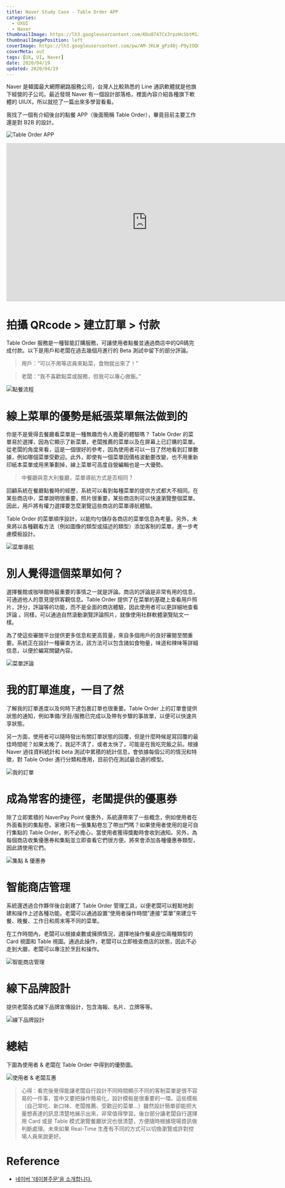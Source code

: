 ```yaml
---
title: Naver Study Case - Table Order APP
categories:
  - UXUI
  - Naver
thumbnailImage: https://lh3.googleusercontent.com/Kbu0747Cx3rpzHcSbtM1zDriGFG74zVbtkPmVnOKpmLCS59l7IuKD5M3MKbaq_nEaZM
thumbnailImagePosition: left
coverImage: https://lh3.googleusercontent.com/pw/AM-JKLW_gPz40j-P9yIOQ6wZLG2U-ze9VIhURA0SDuGKr5ia0iTlmsu-eKigmgvlW6j_L1UcdRPDdg5YdwXBsBl-4cftMqjluBdDIdC9y7c5P6rqw6qq7p5G4NVcU0nnajJNm8DijRa0Ez_qzehd5iU4CaVptw=w1622-h910-no?authuser=0
coverMeta: out
tags: [UX, UI, Naver]
date: 2020/04/19
updated: 2020/04/19
---
```


Naver 是韓國最大網際網路服務公司，台灣人比較熟悉的 Line 通訊軟體就是他旗下經營的子公司。最近發現 Naver 有一個設計部落格，裡面內容介紹各種旗下軟體的 UIUX，所以就挖了一篇出來多學習看看。

<!--more-->

我找了一個有介紹後台的點餐 APP（後面簡稱 Table Order），畢竟目前主要工作還是對 B2B 的設計。

![Table Order APP](https://lh3.googleusercontent.com/XG4gRzRuptmRaM_rWmwXSEzGo4CnHvGwjhxUPw8eg4rhoNaIgtpuh023h8KwE7lNtr0XvAFO4YVYgzBsoCkkw9ABtIaUFOcwTXj7lZIl1x5pUWXVH5CwOzPmv6xgsSZwQt1Pm55doNVDCvohThqOlznJwD1wpKGTYwKyT261OzZx6ybJ9FFcEL7NAhLcgcIjGR0wxFXaSL4K7Soyw4Iib1Oac015362LTVCHCWX-pxtv_Ar6B2LjsDvGvj-Z8rUGlB6xMQlvkzPowcVcPYjUm59o1JBjQkoIqkpH1sLeOEafSOrPipFN2xshdAKJ5pAHxVZvhw74TxzIiRVhO5E5WAuOUsdveb_wZb0uKDH9g8EdxGjQnbQxfV-3OfCLT9ObaJB82uxnpsuVVhC39PUsFDDL45PjoE-B0viLww17EP0DidMAXXHtFlIUtfUCqyQfBdkH2KBWisiAHo8KNeJq3LbU3bBCa5cMGwHxKRWfA1sdc-shLPooaOQ2f10nd_o_mUQrMlWD85gZhS_cjPJWQbRas5_iIqIe1QPKCN2I7fnClmV_TLm20reuI5En9G2nklXe2nj-xjGhoudeaAgXv7HIesR5uAx2lzgpP6IIJlrdzlPiWIJAV5UywMf2sMwB3QPXI5ozHyVDX0NzYV-8fcyDByk1TiHszfP6ikR_iGtp55FmPYcF7iXJM-HkWmRuczwRa2JVR8mkTC-7GhX075ejOMVY5WSA8COAMqCkhd27t3x3-MQfe1w=w966-h952-no)

<iframe src='https://tv.naver.com/embed/9822927?autoPlay=true' frameborder='no' scrolling='no' marginwidth='0' marginheight='0' WIDTH='740' HEIGHT='416' allow='autoplay' allowfullscreen></iframe>

# 拍攝 QRcode > 建立訂單 > 付款

Table Order 服務是一種智能訂購服務，可讓使用者點餐並通過商店中的QR碼完成付款。以下是用戶和老闆在過去幾個月進行的 Beta 測試中留下的部分評論。

> 用戶：“可以不用等店員來點菜，食物就出來了！”

> 老闆：“我不喜歡點菜或服務，但我可以專心做飯。”

![點餐流程](https://lh3.googleusercontent.com/3NC-L_SEbMTSRi6xUVcJ8pDfjJYWJGyD7rcoHsPWxPIU-hzd-oQ4Z85GdA1DwboM92eyz2x_yQO3DbOF9mC2THs3ntjo_5FIrUYU5s8BF-zaxCbW92e4S4284Y4KTJHFqNrGVioS373QtXTMxjGmxIcxHb9wlq_k8MqSXZ6YMy5xDlsggls1TaISTCCS9qRFM6auxEV2Po8BVP9aD8vKOyTZsL1L1EBkpMM7vdMXLGmRV7fZbRDF7S4OQgFKxXsvggTdqTdnA-LLQEdmVFCl7ELVyWSbOXwo2b8tLv62HHVfcjluzrJSF44Gczq1n0Yt4rosWJLrFx397nAbjNjm5zzLGVWkXU54WpEo5-GlvWGAWoA3tnrRqB_O7BtkPJ8w-7nsL02-5y5l6YHK65LzmsWs_hO0j24CAXWqSLibbMOSRpRD8V4x3P64igatKVeiT30wxjJOWBiMYw224NqO9ig_xptpi_tz_7BUuzRO2dfDNfTSrVWfzhqWaSeQmAQrmzxl3aoeArhQEoi09fbeVzfjcYembDJhuKcfU-ewalWQwG42asweXzhHIc4NCTxxpqaEP0cccCgF7jfRVuxy6gdflEIDYfF9B2ZOF-1giXFBaOICgsJfLHzxhzOS7ho5d1hQw7PgYOevl1SRZ0MK-OFm67JQwRzlAECWUmfM4EV-4-1Ms5acOOTNMOhVuy8U5HBUkklEsBRtGcJgyBP5l0VMZjnuqdd5OZdmTshQjTxWvfugi_rV1ZI6=w966-h329-no)

# 線上菜單的優勢是紙張菜單無法做到的

你是不是覺得去餐廳看菜單是一種無趣而令人擔憂的體驗嗎？ Table Order 的菜單易於選擇，因為它顯示了新菜單，老闆推薦的菜單以及在屏幕上已訂購的菜單。 從老闆的角度來看，這是一個很好的參考，因為使用者可以一目了然地看到訂單數據，例如哪個菜單受歡迎。此外，即使有一個菜單因價格波動要改變，也不用重新印紙本菜單或用黑筆劃掉，線上菜單可高度自營編輯也是一大優勢。

> 中餐廳與意大利餐廳，菜單導航方式是否相同？

回顧系統在餐廳點餐時的經歷，系統可以看到每種菜單的提供方式都大不相同。在某些商店中，菜單說明很重要，照片很重要，某些商店則可以快速瀏覽整個菜單。因此，用戶將有權力選擇要怎麼瀏覽這些商店的菜單導航體驗。

Table Order 的菜單順序設計，以能均勻儲存各商店的菜單信息為考量。另外，未來將以各種觀看方法（例如圖像的類型或描述的類型）添加客制的菜單，進一步考慮模板設計。

![菜單導航](https://lh3.googleusercontent.com/-fsfcXAcyh5ddOQfHj867nTtdyOyNtVWOEr2lL-7JN7yyOyknGGQn-GWbCodQtVVTxXBfnBcI1qZCxwv86o0bZgWWsSuTuH5HyQlOdQ7Ec4IhaQqRVlSlToYXjrar8HlxSvTSg0zyWRD8eEBIzmZNB9QKTaX_sEG9DRC0j651W2EAVDQGIj7qwsvQjKc2zn3fVv30O0_0f-ND0Q7jWmbrUDhMsP7LdX1wC1YRXvs2nnmVX2rg2N0uqsoxXW9Jn_201XH7Z9JQh7nZS3rRpYi4M1eRP21KfZvs1n-7tkTThPYkvdMteak7eyOreqykBayRzMpu9Z0YUmj24q6dDZopbOLj8qye4HmQmvp8259nZrgdwR4MuW_Xf_ORVJo7cO0_lIQIqaZx4allA55TrTSpJ_vaq1sFpbPvlBi5IMhiCHy94RritJxZQrTwYyqECjDra9MXfboTd-nPnaOU0as2kLcDUB5myUtGne1aE4mV6DaSp-F06UjznHO-DR_a19SAxoY31BoRC16FE4iiSo0pcCcCsAREshaw5E8w0J7_MNQDg2OUQHxqr5fa8ULb-Fs3Gk28NfDdbMtv4gbQT74lm9IJqtKb56mpNl72rrvFm_UfZt2eWCj0mYXyCjtfyJDxo6XJznW9HNl2d8CPcje975Quzx-TbEo8ft5TK3Z7uTyHZ0fFb__hPkcr0nYYmA2hWm8DB20Xr2UjxEKZLtZU8MXbww9H7iND6vz2rLZtoPL05-VJvG3uDvk=w656-h1280-no)

# 別人覺得這個菜單如何？

選擇餐館或咖啡館時最重要的事情之一就是評論。商店的評論是非常有用的信息，可通過他人的意見提供客觀信息。Table Order 提供了在菜單的基礎上查看用戶照片，評分，評論等的功能，而不是全面的商店體驗，因此使用者可以更詳細地查看評論 。同樣，可以通過自然滾動瀏覽評論照片，就像使用社群軟體瀏覽貼文一樣。

為了使這些審閱平台提供更多信息和更高質量，來自多個用戶的良好審閱至關重要。系統正在設計一種審查方法，該方法可以包含諸如食物量，味道和辣味等詳細信息，以便於編寫關鍵內容。

![菜單評論](https://lh3.googleusercontent.com/RKkqBEUWuVEVRWY7hUu1_i2WseuXlZeB643XDYhpkCDlQf-8xjtKyrEnkVZsGLOuBifUiYB1RM_RtgbnhRCI3VoaJBok41Og4PHT5jvanbhq_vEwIpZqMPNEEn6TdQOKBAPSg1OQDkXfQ4fhCpjEyNJwKjKO68yK88TVD1X827u52WNokHp7FYYlq8ZXdRZRJZXcK7cWyfhrYVJ6DzO8ZDwfspS6iOgtgD7lrZDyXNtIEYmcF9-G381XYq22podPK9Gyh-jxmStYFA20IwUCGHeC8rrlqZoUIyBfxGWBxlqjOmOutg3oW2O6DchlMcVhR6QoyuDDWWqvSde_z9AD-01v2fJbfD7RcwtUTZNq-mIPCiBqpz7mgrxhoOT7aU1I-t0RouHrcLcaU59kqRyV3X_YXEt3RbUKV523Z4QBnIc-xwW85_rq3mcmLQbpV-JA5lI20rd5lwVon8fIwBZyI5gNxhARDeoJyeArfnKqhgdKYG_CEox0kS2iv2SF6CtQ3C_HsYssMvmmmTsACvAbC_1Xrtdx3PKQ3OLN92j0eJPoXGKVAd_yrfTZsH6j9UE-bFfhKQpl5xVX21jO_6TYT0xjeGia_9pog1ZMqyrc4cjZECV8vjS7xwTdG-zvwG8LLBJlCBz12ccuZCiWPzFYByhNbaxTbYXFSZGl8yB1Jjs090psFaiX-U7AZnzO_g3oyIKlVXDa_V7ocSg9o2vVuVhoyc2QFoFgH5tk59mLrJbVDNS5skswGws=w966-h1174-no)

# 我的訂單進度，一目了然

了解我的訂單進度以及何時下達包裹訂單也很重要。Table Order 上的訂單會提供狀態的通知，例如準備/烹飪/服務已完成以及帶有步驟的事故單，以便可以快速共享狀態。

另一方面，使用者可以隨時發出有關訂單狀態的回覆，但是什麼時候是寫回覆的最佳時間呢？如果太晚了，我記不清了，或者太快了，可能是在我吃完飯之前。根據 Naver 過往資料統計和 beta 測試中累積的統計信息，會依據每個公司的情況和特徵，對 Table Order 進行分類和應用，目前仍在測試最合適的模型。

![我的訂單](https://lh3.googleusercontent.com/BMQIcFt9651Rrd-9lzZn7tO9hNQNp6Do-RtyVlIBzHmcgNB3eELlccCeYEGVomRplhdME13vMPVeLezOZ-e3Nock63Rp65FqV_wbFEZ11qBRTgygORafgyNqRImMDIzQKVVuQjGhPtyj-BOiRA6nca6Ts2lwusweIo2DX6R6IxNcu3BDR0qKGZGnsnsmjwuF2bzWrduYmErABF4WfUYQYMxACZZuoyoDrhsbS3qYPrK3OrftJMLWRAVcpT1hQerhIy3RArBddk3U4ewufgVjcsI84eo6qkW7v7ooXueTaZ3YU-iFAhSAV9rLzuPDDcBbZjuxEfZCdbUneLd0w6R9ci-wf8r10jB-SMKD2qzhiP5KrltnmdH-cVg0IuqAvRDFFuRIRN_FI_WHRTtRVITqKDLbnkNdRAv8_kjn9O5igNZyoNwkdgvKQOudAmAoxWxePXK1QNpMK9slBPKcZKVaejVDeS5-qvF2WMIotc0bg61hPLOUHS1Z_0XQ57zXneKn2dcGpaba-9STslBY7Q8KDD9urUlzj8ORaBQLO-WRDh71WFrWb0rVQNMhPTuSI0KtNkgaKMT5htaxCsagFN1MPdUBIGp9rx4G88XKfzRnW7f1TnMCTDbOmtzOOLygc1j-2yXvOMIuD5_dRRdvhjZEDXJnfj57cJ0ve7Xv7ZktPq8fNnnIgqCfNCVbtXsg9iv9K-2jws63ER1iU4clVrakABfsPkquulMgZbSyE_NO81Y2m6o_JGeraypw=w966-h1269-no)

# 成為常客的捷徑，老闆提供的優惠券

除了立即累積的 NaverPay Point 優惠外，系統還帶來了一些概念，例如使用者在外面看到的集點卷。家裡只有一張集點卷忘了帶出門嗎？如果使用者使用的是可自行集點的 Table Order，則不必擔心，當使用者獲得獎勵時會收到通知。另外，為每個商店收集優惠券和集點並立即查看它們很方便。將來會添加各種優惠券類型，因此請使用它們。

![集點 & 優惠券](https://lh3.googleusercontent.com/WSFepfEVuaKAvWJWR2X8vYZlrAILBL_ajqmSXpGklqfOQfiCiuHDX5t25oQw_ZY_gLnUfw7UbcwCneimk6SRU1m6XrdPKL0TyVk-SjcI3KHStRrEpKxparf_FaKAnLe3IgWaR9KyZPpYjwdMSEuuA_NiekgXZfi1sP6VSF7mjFKEKIVlw90VI_yXE0kiZ6QtRBSZkCfvcSOuH9_QQc2q7c6-q4xyZKPVM3le_A66kTv9MFKzyY5NbedDCCDUZdPKbmbQ9picATJgDst7c_b63G0i5f2Hmq4o268szVf51tg5kTAQZ-_nZX9llNJO3l1BbfVj-BTQFk6Uf-TCulcaWjqgUouPbmY3CL9R6KAd1r42MRUL5MEdHqrkSUbar5YazxQkJUcWvzk9DYcaorY5p5SGsZE3WfM2fzvaILKwZ5EOebDEJfvvwfa6-YZ6wzo7yk4ZTVLzxPc9Ds2d07ia09FBekCAP7Ax5dY_EofRMVtkplKNC5ddQsbBb3oOqXo15esKTwyXd6zfJuA_2G3K7dVx-_dG5oWyfGmL-psy4Ro5JApTiCeJfYtJsnNoc9wzxNGgRiMnqZGfxkXWrJRXQziJK2fUzCrGj9jLuiv09AbHaBfp0ByPsdXGlZi3KGjz52KmmtLioTwEjA1MBzBm9PU2rJwoI8nByJQY_-CAMN5gjTNQgGSyUO7Cknk80rglswbMVi5WzxTf__b4EEj_WOtqTvs26w-ljd8wpMY7d9kpWGmZfIxlpmk=w966-h1146-no)

# 智能商店管理

系統還透過合作夥伴後台創建了 Table Order 管理工具，以便老闆可以輕鬆地創建和操作上述各種功能。老闆可以通過設置“使用者操作時間”連接“菜單”來建立午餐、晚餐、工作日和周末等不同的菜單。

在工作時間內，老闆可以根據桌數或擁擠情況，選擇地操作餐桌座位兩種類型的 Card 視圖和 Table 視圖。通過此操作，老闆可以立即檢查商店的狀態，因此不必走到大廳，老闆可以專注於烹飪和操作。

![智能商店管理](https://lh3.googleusercontent.com/HOZkhxmM_T3rUOzmXb8NUBYRIqPEcH9oQe9ReHKeGIwZlUZ1MDa1yKKo-balld5tBADi0YYh4D-LevCXRIJl79I0DNEYjHeQAgPHvqs9HlwPfAQAUKdQcTVNArHsIUWM5xOVbc_8cb6trQGSTdd-H_e_yd8quPuUOLZ9mIxCG4HHL6SndTEJjjTc3E7zy_uJKnkN87EsTjNMi2u5K4vGjK03TKxVlGBStLSfkghwN0DnhqAPoSNmdBjasfWAJSigYsH4_p8mMn1pnIBTk-Q_R6sesoybsBhj2eXdYmRFi-eQtdZipOpq2n2s25mQHolf5hZ9D_9paAe1sg-vv82MvOtrghERbUVhtuLh1SMWmyqR2JIVdqIy9lIUYBTRCMmR8wejvm-6P6VAHJxMqWYEzGHgtyaqCVG_txrWTseRg4ekf2HIIjdm46zwBOyA2fXHZAKm0V4ICG_fKnZuSRcR8OGpQ7P2E-o4SQz__4AyEQUFirpC5WGN4z4EFDChb5p4fdqdH5YV3keQd3eUe9Y0JrjvAllaGpUUcpNr9Odr4D8wecrmxHjvXm_ukM77330a_hJpSo-iWvrD9FoGqGNHMn_pFNevW7yuhb6b7FndHUa3u4FW2kuCK3LZAoLn0x8t2029mrfXjrsxUcaysbeQ0yAR-KltuGi9YWt-iEPil46xQCYySYODDniWKmb31hG5zwrNdod347Xq7rCKEoPsEfqdDOSR4CoYVFeCam6dKrOT-jNw8tZv-6jd=w622-h1280-no)

# 線下品牌設計

提供老闆各式線下品牌宣傳設計，包含海報、名片、立牌等等。

![線下品牌設計](https://lh3.googleusercontent.com/FUSeSIVW_9rF-gzfpopRZrPcDgTWXA0yHE_0PuYwFijro10tkOgTx7H3dmfBqrvwA9oJebI8Ucho14c82n4d5-PCDsfzjUrvqBazJfv6fr-kZby0PaM2RlO_lzuuSvWkHaLQ6QtYwe9AS75YRQaSOBhoc-AAID7jzErDqCW4E0AO7DS6ysArYbhbYiOWNpP5McBwvTUw6SkBxupnszYhdL-B6_xLd-vYq98JLibrg2fJQEuMPp7uvUTHhthcJGo05hKurmN9hLqnZh1os1wTWLAS9kS0ngycLm0iEQ6p2MYXDaw7vfKCGpVa6Jd9oPp_7kGBmBDK8IXqZYKLXFdoUbIQOoXU1uCjzOF3hDEwJ6dzXKyUN2CP1AtPFlFZ4T3i2A3x6M_xNU0eVgyNQrJ3TCkI5JdHnOTeRZzhBDaEVk-Mxy6VcCo0o9EnROIHQYJSwHQOB0ds5Z2ERIRXUh9X4UMFrkTsMMbByaOubRlGTsR21kIDjNrfewHp9HS9JJUtfZICZX2vhy79h5-1g6YrFS5O3avUnm3NGN7Fe-OHyIgEhc29A5BCFYvu6Lp-3-RKKDmkejuZTQtrHahutPIoM2woVSUfU9ASJa6-CjIECU2BJ2du6H_gBSNyOZyqw6OXkngbsCrXRUrwST1ZF_46JK1LK0BLMmGOYoyDqfkPzEdU6m0JLcQdegZYLNMGYCT2gXmRpVvQOBkpZxeqfZeoYhPcf8tsAkO4zuDF1jfwBp0b02M83XSdudM=w966-h841-no)

# 總結

下圖為使用者 & 老闆在 Table Order 中得到的優勢圖。

![使用者 & 老闆互惠](https://lh3.googleusercontent.com/dYB97w9E6EjZQmRoxE8LOGOqjM9C2KTOR73CeQt1C_8aj7TaQnMeqAUqnrOAAjiNDGyapNhM9cyjI4Ru7-AopcO10DLh_gSG87u1XDQrX7hbUd98iuuKqOabhWbAqNop1pd0QswoREPurXvzk3aDn4vbBW7Ko--xPATdisNbkVW9VccA41cGAoPRKoDKjXNu275F32w5zV71qtIF81FcsQNnW-di0CyL9GSxbVnUHXjfV65vujoPgKIobvcy8vsf9hZbrVzf0RoUQv6-zyeD93poFiSO7VmDxMsxLisAbXfDz175gxzn3AdPr9A8UAd7-xaZNiszrKtXv-G-E405SRUIxeoyRze4mULQmYdDauIadxU7CgUlKRbSR0GDNCVBlkxBWVaB0s4j6VZuDj5rRRezK3rRXnmZXhzH41K9aG7T6OhWtrh0QPoDwSTxvroD-v1ayI0IcRSQ1AG9oDst6uNGZNxlTFw_lEK3etpjbqDUVplxt-Ct10jgoAgMfFMI8MoMi8KhYCbtzHsqcLZMsdzp9c18g0_85fY72Sux9y5NLFmL6bws6BjFtAovPw2paxaWGivTdnnVffjLIRsbjGX33jAESJmq3b2HIpmapF08z2eeH5PMs-zWC-RjJ0p7gOSurC--efBJP8OJvqAoekj6EIC8OLGeRjtMCBOD6SoZNoP6K8_HUnFuYjd0ye0sR0A558hnTefdj67GAuKFPlwbZrZM2OqFU-PTTpiRyTYsqeXpklBgnd1X=w966-h516-no)

> 心得：看完後覺得能讓老闆自行設計不同時間顯示不同的客制菜單是很不容易的一件事，當中又要把操作簡易化，設計模板是很重要的一環。這些模板（自己常吃、新口味、老闆推薦、受歡迎的菜單...）雖然設計簡單卻能把大量想表達的訊息清楚地展示出來，非常值得學習。後台部分讓老闆自行選擇用 Card 或是 Table 模式瀏覽餐廳狀況也很清楚，方便隨時根據現場資訊做判斷處理。未來如果 Real-Time 生產有不同的方式可以切換瀏覽或許對控場人員來說更好。

# Reference

* [네이버 '테이블주문'을 소개합니다.](https://blog.naver.com/nvr_design/221668077330)
